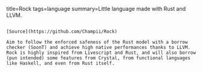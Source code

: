 title=Rock
tags=language
summary=Little language made with Rust and LLVM. 
~~~~~~

[Source](https://github.com/Champii/Rock)

Aim to follow the enforced safeness of the Rust model with a borrow checker (SoonT) and achieve high native performances thanks to LLVM. Rock is highly inspired from Livescript and Rust, and will also borrow (pun intended) some features from Crystal, from functional languages like Haskell, and even from Rust itself.
